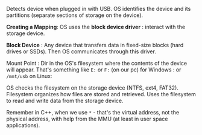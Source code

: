 Detects device when plugged in with USB. 
OS identifies the device and its partitions (separate sections of storage on the device). 

**Creating a Mapping**: OS uses the **block device driver** : interact with the storage device. 

**Block Device** : Any device that transfers data in fixed-size blocks (hard drives or SSDs). 
Then OS communicates through this driver. 

Mount Point : Dir in the OS's filesystem where the contents of the device will appear. 
That's something like `E:` or `F:` (on our pc) for Windows : or `/mnt/usb` on Linux: 

OS checks the filesystem on the storage device (NTFS, ext4, FAT32). 
Filesystem organizes how files are stored and retrieved. 
Uses the filesystem to read and write data from the storage device. 

Remember in C++, when we use `*` - that's the virtual address, not the physical address, with help from the MMU (at least in user space applications). 




